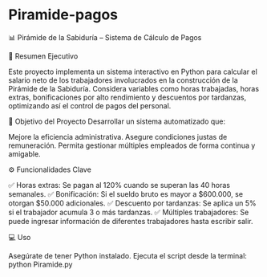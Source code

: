 # Piramide-pagos

📊 Pirámide de la Sabiduría – Sistema de Cálculo de Pagos

🧾 Resumen Ejecutivo

Este proyecto implementa un sistema interactivo en Python para calcular el salario neto de los trabajadores involucrados en la construcción de la Pirámide de la Sabiduría. Considera variables como horas trabajadas, horas extras, bonificaciones por alto rendimiento y descuentos por tardanzas, optimizando así el control de pagos del personal.

🎯 Objetivo del Proyecto
Desarrollar un sistema automatizado que:

Mejore la eficiencia administrativa.
Asegure condiciones justas de remuneración.
Permita gestionar múltiples empleados de forma continua y amigable.

⚙️ Funcionalidades Clave

✅ Horas extras: Se pagan al 120% cuando se superan las 40 horas semanales.
✅ Bonificación: Si el sueldo bruto es mayor a $600.000, se otorgan $50.000 adicionales.
✅ Descuento por tardanzas: Se aplica un 5% si el trabajador acumula 3 o más tardanzas.
✅ Múltiples trabajadores: Se puede ingresar información de diferentes trabajadores hasta escribir salir.

💻 Uso

Asegúrate de tener Python instalado.
Ejecuta el script desde la terminal:
python Piramide.py
